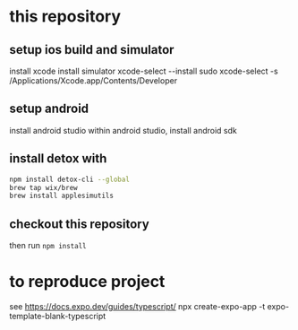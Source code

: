 # this repository

## setup ios build and simulator

install xcode
install simulator
xcode-select --install
sudo xcode-select -s /Applications/Xcode.app/Contents/Developer

## setup android

install android studio
within android studio, install android sdk

## install detox with

```bash
npm install detox-cli --global
brew tap wix/brew
brew install applesimutils
```

## checkout this repository

then run `npm install`

# to reproduce project

see https://docs.expo.dev/guides/typescript/
npx create-expo-app -t expo-template-blank-typescript
